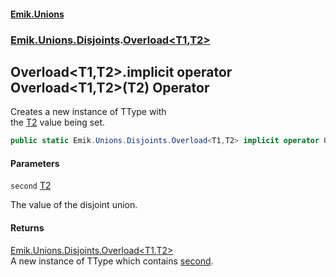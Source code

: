 #### [Emik.Unions](index.md 'index')
### [Emik.Unions.Disjoints](Emik.Unions.Disjoints.md 'Emik.Unions.Disjoints').[Overload&lt;T1,T2&gt;](Overload_T1,T2_.md 'Emik.Unions.Disjoints.Overload<T1,T2>')

## Overload<T1,T2>.implicit operator Overload<T1,T2>(T2) Operator

Creates a new instance of TType with  
the [T2](Overload_T1,T2_.md#Emik.Unions.Disjoints.Overload_T1,T2_.T2 'Emik.Unions.Disjoints.Overload<T1,T2>.T2') value being set.

```csharp
public static Emik.Unions.Disjoints.Overload<T1,T2> implicit operator Overload<T1,T2>(T2 second);
```
#### Parameters

<a name='Emik.Unions.Disjoints.Overload_T1,T2_.op_ImplicitEmik.Unions.Disjoints.Overload_T1,T2_(T2).second'></a>

`second` [T2](Overload_T1,T2_.md#Emik.Unions.Disjoints.Overload_T1,T2_.T2 'Emik.Unions.Disjoints.Overload<T1,T2>.T2')

The value of the disjoint union.

#### Returns
[Emik.Unions.Disjoints.Overload&lt;](Overload_T1,T2_.md 'Emik.Unions.Disjoints.Overload<T1,T2>')[T1](Overload_T1,T2_.md#Emik.Unions.Disjoints.Overload_T1,T2_.T1 'Emik.Unions.Disjoints.Overload<T1,T2>.T1')[,](Overload_T1,T2_.md 'Emik.Unions.Disjoints.Overload<T1,T2>')[T2](Overload_T1,T2_.md#Emik.Unions.Disjoints.Overload_T1,T2_.T2 'Emik.Unions.Disjoints.Overload<T1,T2>.T2')[&gt;](Overload_T1,T2_.md 'Emik.Unions.Disjoints.Overload<T1,T2>')  
A new instance of TType which contains [second](Overload_T1,T2_.op_Implicit(T2).md#Emik.Unions.Disjoints.Overload_T1,T2_.op_ImplicitEmik.Unions.Disjoints.Overload_T1,T2_(T2).second 'Emik.Unions.Disjoints.Overload<T1,T2>.op_Implicit Emik.Unions.Disjoints.Overload<T1,T2>(T2).second').